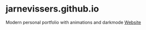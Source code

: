 # jarnevissers.github.io
Modern personal portfolio with animations and darkmode
[Website]([Github](https://github.com/))
